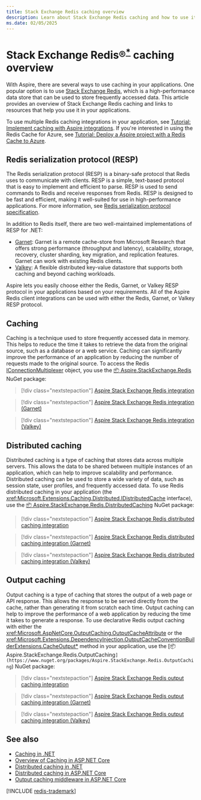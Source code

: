 ```yaml
---
title: Stack Exchange Redis caching overview
description: Learn about Stack Exchange Redis caching and how to use it in your applications.
ms.date: 02/05/2025
---
```


# Stack Exchange Redis&reg;<sup>**[*](#registered)**</sup> caching overview

<a name="heading"></a>

With Aspire, there are several ways to use caching in your applications. One popular option is to use [Stack Exchange Redis](https://stackexchange.github.io/StackExchange.Redis), which is a high-performance data store that can be used to store frequently accessed data. This article provides an overview of Stack Exchange Redis caching and links to resources that help you use it in your applications.

To use multiple Redis caching integrations in your application, see [Tutorial: Implement caching with Aspire integrations](caching-integrations.md). If you're interested in using the Redis Cache for Azure, see [Tutorial: Deploy a Aspire project with a Redis Cache to Azure](caching-integrations-deployment.md).

## Redis serialization protocol (RESP)

The Redis serialization protocol (RESP) is a binary-safe protocol that Redis uses to communicate with clients. RESP is a simple, text-based protocol that is easy to implement and efficient to parse. RESP is used to send commands to Redis and receive responses from Redis. RESP is designed to be fast and efficient, making it well-suited for use in high-performance applications. For more information, see [Redis serialization protocol specification](https://redis.io/docs/latest/develop/reference/protocol-spec/).

In addition to Redis itself, there are two well-maintained implementations of RESP for .NET:

- [Garnet](https://github.com/microsoft/Garnet): Garnet is a remote cache-store from Microsoft Research that offers strong performance (throughput and latency), scalability, storage, recovery, cluster sharding, key migration, and replication features. Garnet can work with existing Redis clients.
- [Valkey](https://github.com/valkey-io/valkey): A flexible distributed key-value datastore that supports both caching and beyond caching workloads.

Aspire lets you easily choose either the Redis, Garnet, or Valkey RESP protocol in your applications based on your requirements. All of the Aspire Redis client integrations can be used with either the Redis, Garnet, or Valkey RESP protocol.

## Caching

Caching is a technique used to store frequently accessed data in memory. This helps to reduce the time it takes to retrieve the data from the original source, such as a database or a web service. Caching can significantly improve the performance of an application by reducing the number of requests made to the original source. To access the Redis [IConnectionMultiplexer](https://stackexchange.github.io/StackExchange.Redis/Basics.html) object, you use the [📦 Aspire.StackExchange.Redis](https://www.nuget.org/packages/Aspire.StackExchange.Redis) NuGet package:

> [!div class="nextstepaction"]
> [Aspire Stack Exchange Redis integration](stackexchange-redis-integration.md)

> [!div class="nextstepaction"]
> [Aspire Stack Exchange Redis integration (Garnet)](stackexchange-redis-integration.md?pivots=garnet)

> [!div class="nextstepaction"]
> [Aspire Stack Exchange Redis integration (Valkey)](stackexchange-redis-integration.md?pivots=valkey)

## Distributed caching

Distributed caching is a type of caching that stores data across multiple servers. This allows the data to be shared between multiple instances of an application, which can help to improve scalability and performance. Distributed caching can be used to store a wide variety of data, such as session state, user profiles, and frequently accessed data. To use Redis distributed caching in your application (the <xref:Microsoft.Extensions.Caching.Distributed.IDistributedCache> interface), use the [📦 Aspire.StackExchange.Redis.DistributedCaching](https://www.nuget.org/packages/Aspire.StackExchange.Redis.DistributedCaching) NuGet package:

> [!div class="nextstepaction"]
> [Aspire Stack Exchange Redis distributed caching integration](stackexchange-redis-distributed-caching-integration.md)

> [!div class="nextstepaction"]
> [Aspire Stack Exchange Redis distributed caching integration (Garnet)](stackexchange-redis-distributed-caching-integration.md?pivots=garnet)

> [!div class="nextstepaction"]
> [Aspire Stack Exchange Redis distributed caching integration (Valkey)](stackexchange-redis-distributed-caching-integration.md?pivots=valkey)

## Output caching

Output caching is a type of caching that stores the output of a web page or API response. This allows the response to be served directly from the cache, rather than generating it from scratch each time. Output caching can help to improve the performance of a web application by reducing the time it takes to generate a response. To use declarative Redis output caching with either the <xref:Microsoft.AspNetCore.OutputCaching.OutputCacheAttribute> or the <xref:Microsoft.Extensions.DependencyInjection.OutputCacheConventionBuilderExtensions.CacheOutput*> method in your application, use the [📦 Aspire.StackExchange.Redis.OutputCaching`](https://www.nuget.org/packages/Aspire.StackExchange.Redis.OutputCaching`) NuGet package:

> [!div class="nextstepaction"]
> [Aspire Stack Exchange Redis output caching integration](stackexchange-redis-output-caching-integration.md)

> [!div class="nextstepaction"]
> [Aspire Stack Exchange Redis output caching integration (Garnet)](stackexchange-redis-output-caching-integration.md?pivots=garnet)

> [!div class="nextstepaction"]
> [Aspire Stack Exchange Redis output caching integration (Valkey)](stackexchange-redis-output-caching-integration.md?pivots=valkey)

## See also

- [Caching in .NET](/dotnet/core/extensions/caching)
- [Overview of Caching in ASP.NET Core](/aspnet/core/performance/caching/overview)
- [Distributed caching in .NET](/dotnet/core/extensions/caching#distributed-caching)
- [Distributed caching in ASP.NET Core](/aspnet/core/performance/caching/distributed)
- [Output caching middleware in ASP.NET Core](/aspnet/core/performance/caching/output)

[!INCLUDE [redis-trademark](includes/redis-trademark.md)]
